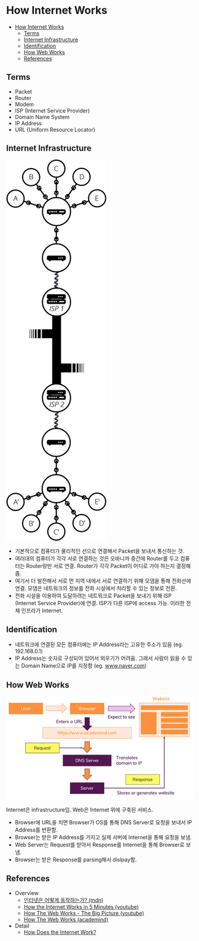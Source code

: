 # How Internet Works

- [How Internet Works](#how-internet-works)
  - [Terms](#terms)
  - [Internet Infrastructure](#internet-infrastructure)
  - [Identification](#identification)
  - [How Web Works](#how-web-works)
  - [References](#references)

## Terms

- Packet
- Router
- Modem
- ISP (Internet Service Provider)
- Domain Name System
- IP Address
- URL (Uniform Resource Locator)

## Internet Infrastructure

![how-internet-works-infrastructure](./img/how-internet-works-infrastructure.png)

- 기본적으로 컴퓨터가 물리적인 선으로 연결해서 Packet을 보내서 통신하는 것.
- 여러대의 컴퓨터가 각각 서로 연결하는 것은 오바니까 중간에 Router를 두고 컴퓨터는 Router랑만 서로 연결. Router가 각각 Packet이 어디로 가야 하는지 결정해줌.
- 여기서 더 발전해서 서로 먼 지역 내에서 서로 연결하기 위해 모뎀을 통해 전화선에 연결. 모뎀은 네트워크의 정보를 전화 시설에서 처리할 수 있는 정보로 전환.
- 전화 시설을 이용하여 도달하려는 네트워크로 Packet을 보내기 위해 ISP (Internet Service Provider)에 연결. ISP가 다른 ISP에 access 가능. 이러한 전체 인프라가 Internet.

## Identification

- 네트워크에 연결된 모든 컴퓨터에는 IP Address라는 고유한 주소가 있음 (eg. 192.168.0.1)
- IP Address는 숫자로 구성되어 있어서 외우기가 어려움. 그래서 사람이 읽을 수 있는 Domain Name으로 IP를 지정함 (eg. www.naver.com)

## How Web Works

![how-internet-works-web](./img/how-internet-works-web.png)

Internet은 infrastructure임. Web은 Internet 위에 구축된 서비스.

- Browser에 URL을 치면 Browser가 OS를 통해 DNS Server로 요청을 보내서 IP Address를 반환함.
- Browser는 받은 IP Address를 가지고 실제 서버에 Internet을 통해 요청을 보냄.
- Web Server는 Request를 받아서 Response를 Internet을 통해 Browser로 보냄.
- Browser는 받은 Response를 parsing해서 dislpay함.

## References

- Overview
  - [인터넷은 어떻게 동작하는가? (mdn)](https://developer.mozilla.org/ko/docs/Learn/Common_questions/How_does_the_Internet_work)
  - [How the Internet Works in 5 Minutes (youtube)](https://www.youtube.com/watch?v=7_LPdttKXPc)
  - [How The Web Works - The Big Picture (youtube)](https://www.youtube.com/watch?v=hJHvdBlSxug)
  - [How The Web Works (academind)](https://academind.com/tutorials/how-the-web-works)
- Detail
  - [How Does the Internet Work?](http://www.theshulers.com/whitepapers/internet_whitepaper/index.html)
